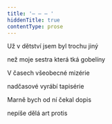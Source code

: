 ```yaml
---
title: '– – – '
hiddenTitle: true
contentType: prose
---
```


Už v dětství jsem byl trochu jiný

než moje sestra která tká gobelíny

V časech všeobecné mizérie

nadčasové vyrábí tapisérie

Marně bych od ní čekal dopis

nepíše dělá art protis
